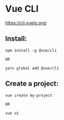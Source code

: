 # Vue CLI

https://cli.vuejs.org/

## Install:
```
npm install -g @vue/cli

OR

yarn global add @vue/cli
```

## Create a project:
```
vue create my-project

OR

vue ui
```
